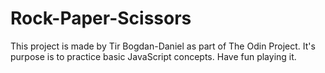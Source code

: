 # Rock-Paper-Scissors

This project is made by Tir Bogdan-Daniel as part of The Odin Project.
It's purpose is to practice basic JavaScript concepts.
Have fun playing it.
